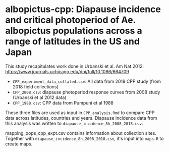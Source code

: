 # albopictus-cpp: Diapause incidence and critical photoperiod of Ae. albopictus populations across a range of latitudes in the US and Japan

This study recapitulates work done in Urbanski et al. Am Nat 2012: https://www.journals.uchicago.edu/doi/full/10.1086/664709

- ```CPP_experiment_data_collated.csv```: All data from 2019 CPP study (from 2018 field collections)
- ```CPP_2008.csv```: diapause photoperiod response curves from 2008 study (Urbanski et al 2012 data)
- ```CPP_1988.csv```: CPP data from Pumpuni et al 1988

These three files are used as input in ```CPP_analysis.Rmd``` to compare CPP data across latitudes, countries and years. Diapause incidence data from this analysis was written to ```diapause_incidence_8h_2008_2018.csv```.

mapping_pops_cpp_expt.csv contains information about collection sites. Together with ```diapause_incidence_8h_2008_2018.csv```, it's input into ```maps.R``` to create maps.


